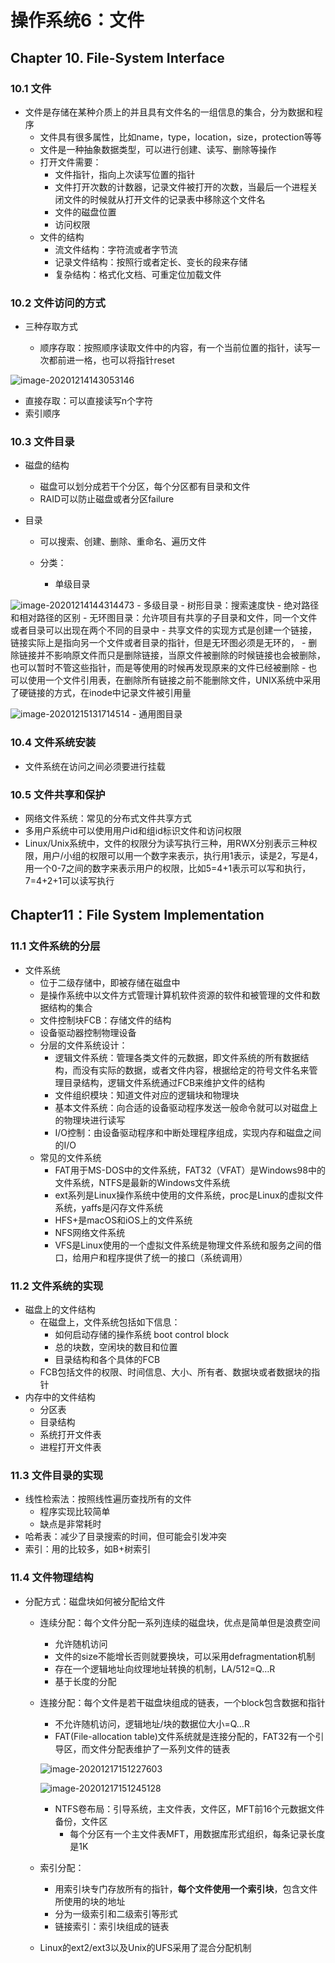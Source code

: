 # 操作系统6：文件

## Chapter 10. File-System Interface

### 10.1 文件

- 文件是存储在某种介质上的并且具有文件名的一组信息的集合，分为数据和程序
  - 文件具有很多属性，比如name，type，location，size，protection等等
  - 文件是一种抽象数据类型，可以进行创建、读写、删除等操作
  - 打开文件需要：
    - 文件指针，指向上次读写位置的指针
    - 文件打开次数的计数器，记录文件被打开的次数，当最后一个进程关闭文件的时候就从打开文件的记录表中移除这个文件名
    - 文件的磁盘位置
    - 访问权限
  - 文件的结构
    - 流文件结构：字符流或者字节流
    - 记录文件结构：按照行或者定长、变长的段来存储
    - 复杂结构：格式化文档、可重定位加载文件

### 10.2 文件访问的方式

- 三种存取方式

  - 顺序存取：按照顺序读取文件中的内容，有一个当前位置的指针，读写一次都前进一格，也可以将指针reset

![image-20201214143053146](./static/image-20201214143053146.png)
  - 直接存取：可以直接读写n个字符
  - 索引顺序

### 10.3 文件目录

- 磁盘的结构

  - 磁盘可以划分成若干个分区，每个分区都有目录和文件
  - RAID可以防止磁盘或者分区failure

- 目录

  - 可以搜索、创建、删除、重命名、遍历文件

  - 分类：

    - 单级目录

![image-20201214144314473](./static/image-20201214144314473.png)
    - 多级目录
    - 树形目录：搜索速度快
      - 绝对路径和相对路径的区别
    - 无环图目录：允许项目有共享的子目录和文件，同一个文件或者目录可以出现在两个不同的目录中
      - 共享文件的实现方式是创建一个链接，链接实际上是指向另一个文件或者目录的指针，但是无环图必须是无环的，
      - 删除链接并不影响原文件而只是删除链接，当原文件被删除的时候链接也会被删除，也可以暂时不管这些指针，而是等使用的时候再发现原来的文件已经被删除
      - 也可以使用一个文件引用表，在删除所有链接之前不能删除文件，UNIX系统中采用了硬链接的方式，在inode中记录文件被引用量

![image-20201215131714514](./static/image-20201215131714514.png)
    - 通用图目录

### 10.4 文件系统安装

- 文件系统在访问之间必须要进行挂载

### 10.5 文件共享和保护

- 网络文件系统：常见的分布式文件共享方式
- 多用户系统中可以使用用户id和组id标识文件和访问权限
- Linux/Unix系统中，文件的权限分为读写执行三种，用RWX分别表示三种权限，用户/小组的权限可以用一个数字来表示，执行用1表示，读是2，写是4，用一个0-7之间的数字来表示用户的权限，比如5=4+1表示可以写和执行，7=4+2+1可以读写执行



## Chapter11：File System Implementation

### 11.1 文件系统的分层

- 文件系统
  - 位于二级存储中，即被存储在磁盘中
  - 是操作系统中以文件方式管理计算机软件资源的软件和被管理的文件和数据结构的集合
  - 文件控制块FCB：存储文件的结构
  - 设备驱动器控制物理设备
  - 分层的文件系统设计：
    - 逻辑文件系统：管理各类文件的元数据，即文件系统的所有数据结构，而没有实际的数据，或者文件内容，根据给定的符号文件名来管理目录结构，逻辑文件系统通过FCB来维护文件的结构
    - 文件组织模块：知道文件对应的逻辑块和物理块
    - 基本文件系统：向合适的设备驱动程序发送一般命令就可以对磁盘上的物理块进行读写
    - I/O控制：由设备驱动程序和中断处理程序组成，实现内存和磁盘之间的I/O
  - 常见的文件系统
    - FAT用于MS-DOS中的文件系统，FAT32（VFAT）是Windows98中的文件系统，NTFS是最新的Windows文件系统
    - ext系列是Linux操作系统中使用的文件系统，proc是Linux的虚拟文件系统，yaffs是闪存文件系统
    - HFS+是macOS和iOS上的文件系统
    - NFS网络文件系统
    - VFS是Linux使用的一个虚拟文件系统是物理文件系统和服务之间的借口，给用户和程序提供了统一的接口（系统调用）

### 11.2 文件系统的实现

- 磁盘上的文件结构
  - 在磁盘上，文件系统包括如下信息：
    - 如何启动存储的操作系统 boot control block
    - 总的块数，空闲块的数目和位置
    - 目录结构和各个具体的FCB
  - FCB包括文件的权限、时间信息、大小、所有者、数据块或者数据块的指针
- 内存中的文件结构
  - 分区表
  - 目录结构
  - 系统打开文件表
  - 进程打开文件表

### 11.3 文件目录的实现

- 线性检索法：按照线性遍历查找所有的文件
  - 程序实现比较简单
  - 缺点是非常耗时
- 哈希表：减少了目录搜索的时间，但可能会引发冲突
- 索引：用的比较多，如B+树索引

### 11.4 文件物理结构

- 分配方式：磁盘块如何被分配给文件

  - 连续分配：每个文件分配一系列连续的磁盘块，优点是简单但是浪费空间

    - 允许随机访问
    - 文件的size不能增长否则就要换块，可以采用defragmentation机制
    - 存在一个逻辑地址向纹理地址转换的机制，LA/512=Q…R
    - 基于长度的分配

  - 连接分配：每个文件是若干磁盘块组成的链表，一个block包含数据和指针

    - 不允许随机访问，逻辑地址/块的数据位大小=Q…R
    - FAT(File-allocation table)文件系统就是连接分配的，FAT32有一个引导区，而文件分配表维护了一系列文件的链表

    ![image-20201217151227603](static/image-20201217151227603.png)

    ![image-20201217151245128](static/image-20201217151245128.png)

    - NTFS卷布局：引导系统，主文件表，文件区，MFT前16个元数据文件备份，文件区
      - 每个分区有一个主文件表MFT，用数据库形式组织，每条记录长度是1K

  - 索引分配：

    - 用索引块专门存放所有的指针，**每个文件使用一个索引块**，包含文件所使用的块的地址
    - 分为一级索引和二级索引等形式
    - 链接索引：索引块组成的链表

  - Linux的ext2/ext3以及Unix的UFS采用了混合分配机制




